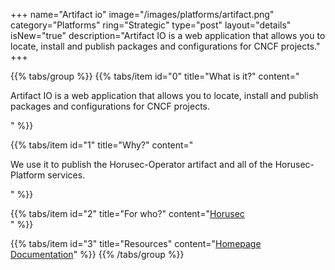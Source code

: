 +++
name="Artifact io"
image="/images/platforms/artifact.png"
category="Platforms"
ring="Strategic"
type="post"
layout="details"
isNew="true"
description="Artifact IO is a web application that allows you to locate, install and publish packages and configurations for CNCF projects."
+++

{{% tabs/group %}}
  {{% tabs/item id="0" title="What is it?" content="<p>Artifact IO is a web application that allows you to locate, install and publish packages and configurations for CNCF projects.</p>" %}}
  
  {{% tabs/item id="1" title="Why?" content="<p>We use it to publish the Horusec-Operator artifact and all of the Horusec-Platform services.</p>" %}}
  
  {{% tabs/item id="2" title="For who?" content="<a href='https://horusec.io/site/'>Horusec</a><br />" %}}

  {{% tabs/item id="3" title="Resources" content="<a href='https://artifacthub.io/'>Homepage</a> <br /> <a href='https://artifacthub.io/docs/'>Documentation</a>" %}}
{{% /tabs/group %}}